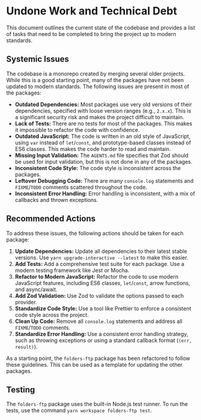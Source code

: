 # Undone Work and Technical Debt

This document outlines the current state of the codebase and provides a list of tasks that need to be completed to bring the project up to modern standards.

## Systemic Issues

The codebase is a monorepo created by merging several older projects. While this is a good starting point, many of the packages have not been updated to modern standards. The following issues are present in most of the packages:

*   **Outdated Dependencies:** Most packages use very old versions of their dependencies, specified with loose version ranges (e.g., `2.x.x`). This is a significant security risk and makes the project difficult to maintain.
*   **Lack of Tests:** There are no tests for most of the packages. This makes it impossible to refactor the code with confidence.
*   **Outdated JavaScript:** The code is written in an old style of JavaScript, using `var` instead of `let`/`const`, and prototype-based classes instead of ES6 classes. This makes the code harder to read and maintain.
*   **Missing Input Validation:** The `AGENTS.md` file specifies that Zod should be used for input validation, but this is not done in any of the packages.
*   **Inconsistent Code Style:** The code style is inconsistent across the packages.
*   **Leftover Debugging Code:** There are many `console.log` statements and `FIXME`/`TODO` comments scattered throughout the code.
*   **Inconsistent Error Handling:** Error handling is inconsistent, with a mix of callbacks and thrown exceptions.

## Recommended Actions

To address these issues, the following actions should be taken for each package:

1.  **Update Dependencies:** Update all dependencies to their latest stable versions. Use `yarn upgrade-interactive --latest` to make this easier.
2.  **Add Tests:** Add a comprehensive test suite for each package. Use a modern testing framework like Jest or Mocha.
3.  **Refactor to Modern JavaScript:** Refactor the code to use modern JavaScript features, including ES6 classes, `let`/`const`, arrow functions, and async/await.
4.  **Add Zod Validation:** Use Zod to validate the options passed to each provider.
5.  **Standardize Code Style:** Use a tool like Prettier to enforce a consistent code style across the project.
6.  **Clean Up Code:** Remove all `console.log` statements and address all `FIXME`/`TODO` comments.
7.  **Standardize Error Handling:** Use a consistent error handling strategy, such as throwing exceptions or using a standard callback format (`(err, result)`).

As a starting point, the `folders-ftp` package has been refactored to follow these guidelines. This can be used as a template for updating the other packages.

## Testing

The `folders-ftp` package uses the built-in Node.js test runner. To run the tests, use the command `yarn workspace folders-ftp test`.
